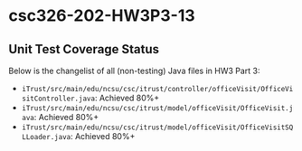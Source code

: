 # csc326-202-HW3P3-13 

## Unit Test Coverage Status

Below is the changelist of all (non-testing) Java files in HW3 Part 3:
* `iTrust/src/main/edu/ncsu/csc/itrust/controller/officeVisit/OfficeVisitController.java`: Achieved 80%+
* `iTrust/src/main/edu/ncsu/csc/itrust/model/officeVisit/OfficeVisit.java`: Achieved 80%+ 
* `iTrust/src/main/edu/ncsu/csc/itrust/model/officeVisit/OfficeVisitSQLLoader.java`: Achieved 80%+

